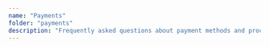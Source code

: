 ```yaml
---
name: "Payments"
folder: "payments"
description: "Frequently asked questions about payment methods and processes"
---
```

